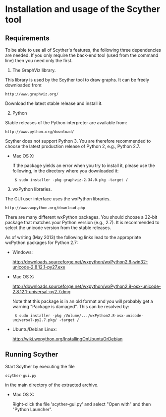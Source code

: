 Installation and usage of the Scyther tool
==========================================

Requirements
------------

To be able to use all of Scyther's features, the following three
dependencies are needed. If you only require the back-end tool (used
from the command line) then you need only the first.

1. The GraphViz library.

  This library is used by the Scyther tool to draw graphs. It can be
  freely downloaded from:

	http://www.graphviz.org/

  Download the latest stable release and install it.


2. Python 

  Stable releases of the Python interpreter are available from:

  	http://www.python.org/download/

  Scyther does not support Python 3. You are therefore recommended to
  choose the latest production release of Python 2, e.g., Python 2.7.

  *	Mac OS X:
  
  	If the package yields an error when you try to install it,
  	please use the following, in the directory where you downloaded
  	it:
  	
  	```
  	 $ sudo installer -pkg graphviz-2.34.0.pkg -target /
  	```


3. wxPython libraries.

  The GUI user interface uses the wxPython libraries.

	http://www.wxpython.org/download.php

  There are many different wxPython packages. You should choose a 32-bit
  package that matches your Python version (e.g., 2.7). It is
  recommended to select the unicode version from the stable releases.

  As of writing (May 2013) the following links lead to the appropriate
  wxPython packages for Python 2.7:

  *	Windows:
  
  	http://downloads.sourceforge.net/wxpython/wxPython2.8-win32-unicode-2.8.12.1-py27.exe

  *	Mac OS X:
  
  	http://downloads.sourceforge.net/wxpython/wxPython2.8-osx-unicode-2.8.12.1-universal-py2.7.dmg

  	Note that this package is in an old format and you will probably
  	get a warning "Package is damaged". This can be resolved by:
  	
  	```
  	 $ sudo installer -pkg /Volume/.../wxPython2.8-osx-unicode-universal-py2.7.pkg/ -target /
  	```

  *	Ubuntu/Debian Linux:
  
  	http://wiki.wxpython.org/InstallingOnUbuntuOrDebian


Running Scyther
---------------


Start Scyther by executing the file

  	scyther-gui.py

in the main directory of the extracted archive.

  *	Mac OS X:
  
  	Right-click the file 'scyther-gui.py' and select "Open with" and
  	then "Python Launcher".


